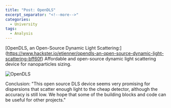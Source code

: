 ```yaml
---
title: "Post: OpenDLS"
excerpt_separator: "<!--more-->"
categories:
  - University
tags:
  - Analysis
---
```


[OpenDLS, an Open-Source Dynamic Light Scattering:] (https://www.hackster.io/etienner/opendls-an-open-source-dynamic-light-scattering-bff60f)
Affordable and open-source dynamic light scattering device for nanoparticles sizing.


![OpenDLS](https://hackster.imgix.net/uploads/attachments/933553/vue_legend_TvU0ywE5XJ.png?auto=compress%2Cformat&w=740&h=555&fit=max)

Conclusion:
"This open source DLS device seems very promising for dispersions that scatter enough light to the cheap detector, although the accuracy is still low. We hope that some of the building blocks and code can be useful for other projects."


